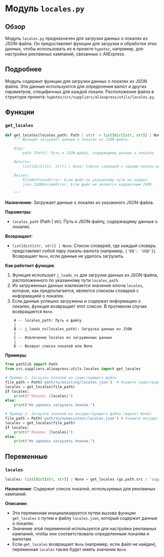 # Модуль `locales.py`

## Обзор

Модуль `locales.py` предназначен для загрузки данных о локалях из JSON-файла. Он предоставляет функции для загрузки и обработки этих данных, чтобы использовать их в проекте `hypotez`, например, для настройки рекламных кампаний, связанных с AliExpress.

## Подробнее

Модуль содержит функции для загрузки данных о локалях из JSON файла. Эти данные используются для определения валют и других параметров, специфичных для каждой локали. Расположение файла в структуре проекта: `hypotez/src/suppliers/aliexpress/utils/locales.py`.

## Функции

### `get_locales`

```python
def get_locales(locales_path: Path | str) -> list[dict[str, str]] | None:
    """ Функция загружает данные о локалях из JSON-файла.

    Args:
        path (Path): Путь к JSON-файлу, содержащему данные о локалях.

    Returns:
        list[dict[str, str]] | None: Список словарей с парами локаль-валюта или `None`, если файл не найден или данные не загружены.

    Raises:
        FileNotFoundError: Если файл по указанному пути не найден.
        json.JSONDecodeError: Если файл не является корректным JSON.

    """
```

**Назначение**: Загружает данные о локалях из указанного JSON-файла.

**Параметры**:
- `locales_path` (Path | str): Путь к JSON-файлу, содержащему данные о локалях.

**Возвращает**:
- `list[dict[str, str]] | None`: Список словарей, где каждый словарь представляет собой пару локаль-валюта (например, `{'EN': 'USD'}`). Возвращает `None`, если данные не удалось загрузить.

**Как работает функция**:
1. Функция использует `j_loads_ns` для загрузки данных из JSON-файла, расположенного по указанному пути `locales_path`.
2. Из загруженных данных извлекается значение ключа `locales`, которое, как предполагается, является списком словарей с информацией о локалях.
3. Если данные успешно загружены и содержат информацию о локалях, функция возвращает этот список. В противном случае возвращается `None`.

```
    A -- locales_path: Путь к файлу
    |
    B -- j_loads_ns(locales_path): Загрузка данных из JSON
    |
    C -- Извлечение locales из загруженных данных
    |
    D -- Возврат списка локалей или None
```

**Примеры**:

```python
from pathlib import Path
from src.suppliers.aliexpress.utils.locales import get_locales

# Пример 1: Загрузка локалей из существующего файла
file_path = Path('path/to/existing/locales.json')  # Укажите существующий файл
locales = get_locales(file_path)
if locales:
    print(f"Локали: {locales}")
else:
    print("Не удалось загрузить локали.")

# Пример 2: Загрузка локалей из несуществующего файла (вернет None)
file_path = Path('path/to/nonexistent/locales.json') # Укажите несуществующий файл
locales = get_locales(file_path)
if locales:
    print(f"Локали: {locales}")
else:
    print("Не удалось загрузить локали.")
```

## Переменные

### `locales`

```python
locales: list[dict[str, str]] | None = get_locales (gs.path.src / 'suppliers' / 'aliexpress' / 'utils' / 'locales.json') # defined locales for campaigns
```

**Назначение**: Содержит список локалей, используемых для рекламных кампаний.

**Описание**:
- Эта переменная инициализируется путем вызова функции `get_locales` с путем к файлу `locales.json`, который содержит данные о локалях.
- Значение этой переменной используется для настройки рекламных кампаний, чтобы они соответствовали определенным локалям и валютам.
- Если `get_locales` возвращает `None` (например, если файл не найден), переменная `locales` также будет иметь значение `None`.